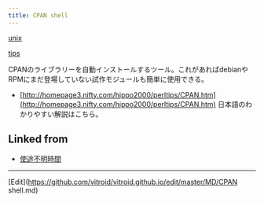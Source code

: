 ```yaml
---
title: CPAN shell
---
```

[unix](/unix)

[tips](/tips)



CPANのライブラリーを自動インストールするツール。これがあればdebianやRPMにまだ登場していない試作モジュールも簡単に使用できる。

* [http://homepage3.nifty.com/hippo2000/perltips/CPAN.htm](http://homepage3.nifty.com/hippo2000/perltips/CPAN.htm) 日本語のわかりやすい解説はこちら。




## Linked from

* [使途不明時間](/使途不明時間)


----
[Edit](https://github.com/vitroid/vitroid.github.io/edit/master/MD/CPAN shell.md)
